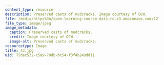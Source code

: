 ```yaml
---
content_type: resource
description: Preserved casts of mudcracks. Image courtesy of OCW.
file: /media/https%3A/open-learning-course-data-rc.s3.amazonaws.com/12-110-sedimentary-geology-fall-2004/75dac532c5a970dbbc54f3f4b249dd11_43.jpg
file_type: image/jpeg
image_metadata:
  caption: Preserved casts of mudcracks.
  credit: Image courtesy of OCW.
  image-alt: Preserved casts of mudcracks.
resourcetype: Image
title: 43.jpg
uid: 75dac532-c5a9-70db-bc54-f3f4b249dd11
---
```


